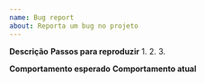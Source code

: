 ```yaml
---
name: Bug report
about: Reporta um bug no projeto
---
```


**Descrição**
**Passos para reproduzir**
1.
2.
3.

**Comportamento esperado**
**Comportamento atual**
